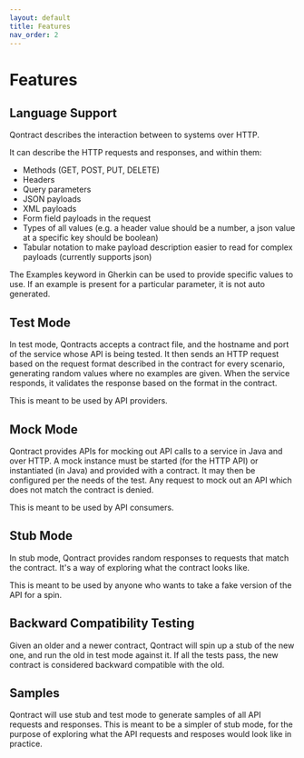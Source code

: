 ```yaml
---
layout: default
title: Features
nav_order: 2
---
```

# Features

## Language Support

Qontract describes the interaction between to systems over HTTP.

It can describe the HTTP requests and responses, and within them:
* Methods (GET, POST, PUT, DELETE)
* Headers
* Query parameters
* JSON payloads
* XML payloads
* Form field payloads in the request
* Types of all values (e.g. a header value should be a number, a json value at a specific key should be boolean)
* Tabular notation to make payload description easier to read for complex payloads (currently supports json)

The Examples keyword in Gherkin can be used to provide specific values to use. If an example is present for a particular parameter, it is not auto generated.

## Test Mode

In test mode, Qontracts accepts a contract file, and the hostname and port of the service whose API is being tested. It then sends an HTTP request based on the request format described in the contract for every scenario, generating random values where no examples are given. When the service responds, it validates the response based on the format in the contract.

This is meant to be used by API providers.

## Mock Mode

Qontract provides APIs for mocking out API calls to a service in Java and over HTTP. A mock instance must be started (for the HTTP API) or instantiated (in Java) and provided with a contract. It may then be configured per the needs of the test. Any request to mock out an API which does not match the contract is denied.

This is meant to be used by API consumers.

## Stub Mode

In stub mode, Qontract provides random responses to requests that match the contract. It's a way of exploring what the contract looks like.

This is meant to be used by anyone who wants to take a fake version of the API for a spin.

## Backward Compatibility Testing

Given an older and a newer contract, Qontract will spin up a stub of the new one, and run the old in test mode against it. If all the tests pass, the new contract is considered backward compatible with the old.

## Samples

Qontract will use stub and test mode to generate samples of all API requests and responses. This is meant to be a simpler of stub mode, for the purpose of exploring what the API requests and resposes would look like in practice.
